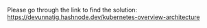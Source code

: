 Please go through the link to find the solution: https://devunnatig.hashnode.dev/kubernetes-overview-architecture
